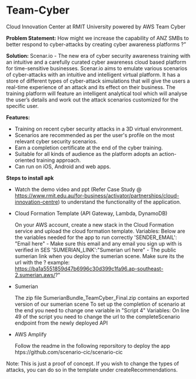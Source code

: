 # Team-Cyber
Cloud Innovation Center at RMIT University powered by AWS
Team Cyber



**Problem Statement:**
How might we increase the capability of ANZ SMBs to better respond to cyber-attacks by creating cyber awareness platforms ?”
 



**Solution:**
	Scenar.io - The new era of cyber security awareness training with an intuitive and a carefully curated cyber awareness cloud based platform for time-sensitive businesses. Scenar.io aims to emulate various scenarios of cyber-attacks with an intuitive and intelligent virtual platform. It has a store of different types of cyber-attack simulations that will give the users a real-time experience of an attack and its effect on their business. The training platform will feature an intelligent analytical tool which will analyse the user’s details and work out the attack scenarios customized for the specific user.




**Features:**

   - Training on recent cyber security attacks in a 3D virtual environment.
   - Scenarios are recommended as per the user's profile on the most relevant cyber security scenarios.
   - Earn a completion certificate at the end of the cyber training.
   - Suitable for all kinds of audience as the platform adopts an action-oriented training approach.
   - Can run on iOS, Android and web apps.



**Steps to install apk**


- Watch the demo video and ppt (Refer Case Study @ https://www.rmit.edu.au/for-business/activator/partnerships/cloud-innovation-centre) to understand the functionality of the application.
- Cloud Formation Template (API Gateway, Lambda, DynamoDB)


    On your AWS account, create a new stack in the Cloud Formation service and upload the cloud formation template.
    Variables: Below are the variables needed for the app to run correctly
    'SENDER_EMAIL': "Email here" - Make sure this email and any email you sign up with is verified in SES
    'SUMERIAN_LINK':"Sumerian url here" - The public sumerian link when you deploy the sumerian scene. Make sure its the url with the ? example: https://ba1a5551859d47b6996c30d399c1fa96.ap-southeast-2.sumerian.aws/?"


- Sumerian


  The zip file SumerianBundle_TeamCyber_Final.zip contains an exported version of our sumerian scene
  To set up the completion of scenario at the end you need to change one variable in "Script 4"
  Variables:
  On line 49 of the script you need to change the url to the completeScenario endpoint from the newly deployed API
  
- AWS Amplify


  Follow the readme in the following reporsitory to deploy the app htps://github.com/scenario-cic/scenario-cic


Note:  This is just a proof of concept. If you wish to change the types of attacks, you can do so in the template under createRecommendations.
